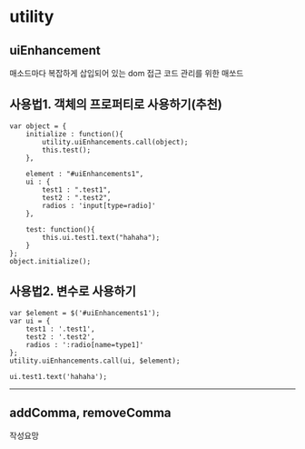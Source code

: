# utility

## uiEnhancement
매소드마다 복잡하게 삽입되어 있는 dom 접근 코드 관리를 위한 매쏘드

## 사용법1. 객체의 프로퍼티로 사용하기(추천)
        
    var object = {
        initialize : function(){
            utility.uiEnhancements.call(object);
            this.test();
        },
        
        element : "#uiEnhancements1",
        ui : {
            test1 : ".test1",
            test2 : ".test2",
            radios : 'input[type=radio]'
        },
        
        test: function(){
            this.ui.test1.text("hahaha");
        }
    };
    object.initialize();

## 사용법2. 변수로 사용하기
    
    var $element = $('#uiEnhancements1');
    var ui = {
        test1 : '.test1',
        test2 : '.test2',
        radios : ':radio[name=type1]'
    };
    utility.uiEnhancements.call(ui, $element);
    
    ui.test1.text('hahaha');

***

## addComma, removeComma
작성요망
